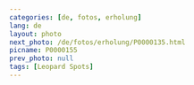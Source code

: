 ```yaml
---
categories: [de, fotos, erholung]
lang: de
layout: photo
next_photo: /de/fotos/erholung/P0000135.html
picname: P0000155
prev_photo: null
tags: [Leopard Spots]
---
```


